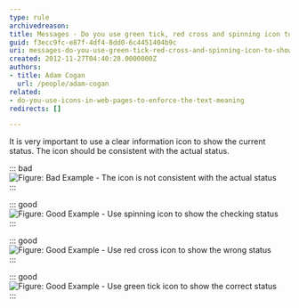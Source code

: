 ```yaml
---
type: rule
archivedreason: 
title: Messages - Do you use green tick, red cross and spinning icon to show the status?
guid: f3ecc9fc-e87f-4df4-8dd0-6c4451404b9c
uri: messages-do-you-use-green-tick-red-cross-and-spinning-icon-to-show-the-status
created: 2012-11-27T04:40:28.0000000Z
authors:
- title: Adam Cogan
  url: /people/adam-cogan
related: 
- do-you-use-icons-in-web-pages-to-enforce-the-text-meaning
redirects: []

---
```


It is very important to use a clear information icon to show the current status. The icon should be consistent with the actual status.

<!--endintro-->

::: bad  
![Figure: Bad Example - The icon is not consistent with the actual status](../../assets/wrongIconStatus.gif)  
:::

::: good  
![Figure: Good Example - Use spinning icon to show the checking status](../../assets/spinningIconStatus.gif)  
:::

::: good  
![Figure: Good Example - Use red cross icon to show the wrong status](../../assets/crossIconStatus.gif)  
:::

::: good  
![Figure: Good Example - Use green tick icon to show the correct status](../../assets/tickIconStatus.gif)  
:::
